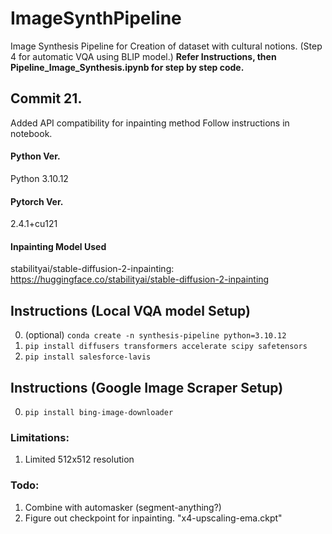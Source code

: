 # ImageSynthPipeline
Image Synthesis Pipeline for Creation of dataset with cultural notions. (Step 4 for automatic VQA using BLIP model.)
**Refer Instructions, then Pipeline_Image_Synthesis.ipynb for step by step code.**

## Commit 21.
Added API compatibility for inpainting method
Follow instructions in notebook.



#### Python Ver.
Python 3.10.12

#### Pytorch Ver.
2.4.1+cu121

#### Inpainting Model Used
stabilityai/stable-diffusion-2-inpainting: https://huggingface.co/stabilityai/stable-diffusion-2-inpainting

## Instructions (Local VQA model Setup)
0. (optional) ```conda create -n synthesis-pipeline python=3.10.12```
1. ```pip install diffusers transformers accelerate scipy safetensors```
2. ```pip install salesforce-lavis```

## Instructions (Google Image Scraper Setup)
0. ```pip install bing-image-downloader```

### Limitations:
1. Limited 512x512 resolution


### Todo:
1. Combine with automasker (segment-anything?)
2. Figure out checkpoint for inpainting. "x4-upscaling-ema.ckpt"